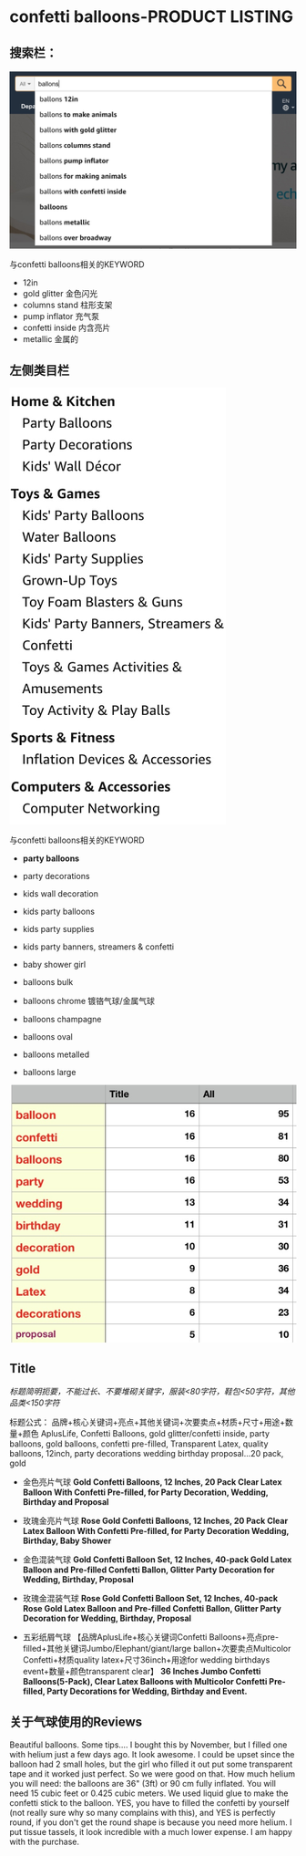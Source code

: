 # confetti balloons-PRODUCT LISTING

## 搜索栏：
![](media/15396741046230.jpg)

与confetti balloons相关的KEYWORD
- 12in
- gold glitter 金色闪光
- columns stand 柱形支架
- pump inflator 充气泵
- confetti inside 内含亮片
- metallic 金属的

## 左侧类目栏
![](media/15396745716161.jpg)

与confetti balloons相关的KEYWORD
- **party balloons**
- party decorations
- kids wall decoration
- kids party balloons
- kids party supplies
- kids party banners, streamers & confetti

- baby shower girl
- balloons bulk
- balloons chrome 镀铬气球/金属气球
- balloons champagne
- balloons oval
- balloons metalled
- balloons large

![](media/15396777271993.jpg)


## Title
*标题简明扼要，不能过长、不要堆砌关键字，服装<80字符，鞋包<50字符，其他品类<150字符*

标题公式：
品牌+核心关键词+亮点+其他关键词+次要卖点+材质+尺寸+用途+数量+颜色
AplusLife, Confetti Balloons, gold glitter/confetti inside, party balloons, gold balloons, confetti pre-filled, Transparent Latex, quality balloons, 12inch, party decorations wedding birthday proposal...20 pack, gold

- 金色亮片气球
**Gold Confetti Balloons, 12 Inches, 20 Pack Clear Latex Balloon With Confetti Pre-filled, for Party Decoration, Wedding, Birthday and Proposal**


- 玫瑰金亮片气球
**Rose Gold Confetti Balloons, 12 Inches, 20 Pack Clear Latex Balloon With Confetti Pre-filled, for Party Decoration Wedding, Birthday, Baby Shower**

 
- 金色混装气球
**Gold Confetti Balloon Set, 12 Inches, 40-pack Gold Latex Balloon and Pre-filled Confetti Ballon, Glitter Party Decoration for Wedding, Birthday, Proposal**


- 玫瑰金混装气球
**Rose Gold Confetti Balloon Set, 12 Inches, 40-pack Rose Gold Latex Balloon and Pre-filled Confetti Ballon, Glitter Party Decoration for 
Wedding, Birthday, Proposal**


- 五彩纸屑气球
【品牌AplusLife+核心关键词Confetti Balloons+亮点pre-filled+其他关键词Jumbo/Elephant/giant/large ballon+次要卖点Multicolor Confetti+材质quality latex+尺寸36inch+用途for wedding birthdays event+数量+颜色transparent clear】
**36 Inches Jumbo Confetti Balloons(5-Pack), Clear Latex Balloons with Multicolor Confetti Pre-filled, Party Decorations for Wedding, Birthday and Event.**


## 关于气球使用的Reviews
Beautiful balloons. Some tips....
I bought this by November, but I filled one with helium just a few days ago. It look awesome. I could be upset since the balloon had 2 small holes, but the girl who filled it out put some transparent tape and it worked just perfect. So we were good on that.
How much helium you will need: the balloons are 36" (3ft) or 90 cm fully inflated. You will need 15 cubic feet or 0.425 cubic meters. We used liquid glue to make the confetti stick to the balloon. YES, you have to filled the confetti by yourself (not really sure why so many complains with this), and YES is perfectly round, if you don't get the round shape is because you need more helium. I put tissue tassels, it look incredible with a much lower expense. I am happy with the purchase.


